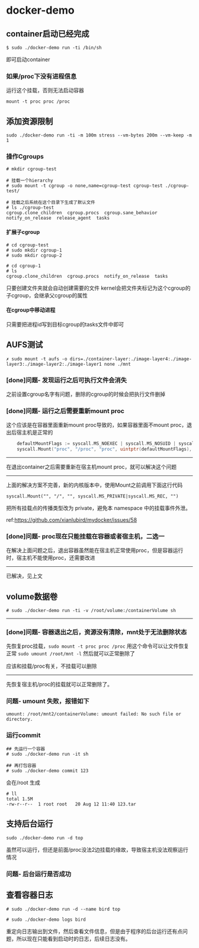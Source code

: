 # docker-demo

## container启动已经完成
```
$ sudo ./docker-demo run -ti /bin/sh
```
即可启动container

### 如果/proc下没有进程信息
运行这个挂载，否则无法启动容器
```
mount -t proc proc /proc
```

## 添加资源限制
```
sudo ./docker-demo run -ti -m 100m stress --vm-bytes 200m --vm-keep -m 1
```

### 操作Cgroups
```
# mkdir cgroup-test

# 挂载一个hierarchy
# sudo mount -t cgroup -o none,name=cgroup-test cgroup-test ./cgroup-test/

# 挂载之后系统在这个目录下生成了默认文件
# ls ./cgroup-test
cgroup.clone_children  cgroup.procs  cgroup.sane_behavior  notify_on_release  release_agent  tasks
```

#### 扩展子cgroup
```
# cd cgroup-test
# sudo mkdir cgroup-1
# sudo mkdir cgroup-2

# cd cgroup-1
# ls
cgroup.clone_children  cgroup.procs  notify_on_release  tasks
```
只要创建文件夹就会自动创建需要的文件
kernel会把文件夹标记为这个cgroup的子cgroup，会继承父cgroup的属性

#### 在cgroup中移动进程
只需要把进程id写到目标cgroup的tasks文件中即可

## AUFS测试

```
✗ sudo mount -t aufs -o dirs=./container-layer:./image-layer4:./image-layer3:./image-layer2:./image-layer1 none ./mnt
```

### [done]问题- 发现运行之后可执行文件会消失
之前设置cgroup名字有问题，删除的cgroup的时候会把执行文件删掉

### [done]问题- 运行之后需要重新mount proc
这个应该是在容器里面重新mount proc导致的，如果容器里面不mount proc，退出后宿主机是正常的
```go
    defaultMountFlags := syscall.MS_NOEXEC | syscall.MS_NOSUID | syscall.MS_NODEV
    syscall.Mount("proc", "/proc", "proc", uintptr(defaultMountFlags), "")
```

---
在退出container之后需要重新在宿主机mount proc，就可以解决这个问题

---
上面的解决方案不完善，新的内核版本中，使用Mount之前调用下面这行代码
```
syscall.Mount("", "/", "", syscall.MS_PRIVATE|syscall.MS_REC, "")
```
把所有挂载点的传播类型改为 private，避免本 namespace 中的挂载事件外泄。

ref:https://github.com/xianlubird/mydocker/issues/58

### [done]问题- proc现在只能挂载在容器或者宿主机，二选一
在解决上面问题之后，退出容器虽然能在宿主机正常使用proc，但是容器运行时，宿主机不能使用proc，还需要改进

---
已解决，见上文

## volume数据卷

```
# sudo ./docker-demo run -ti -v /root/volume:/containerVolume sh
```

---
### [done]问题- 容器退出之后，资源没有清除，mnt处于无法删除状态
先恢复proc挂载，`sudo mount -t proc proc /proc`
用这个命令可以让文件恢复正常 `sudo umount /root/mnt -l`
然后就可以正常删除了

应该和挂载/proc有关，不挂载可以删除

---
先恢复宿主机/proc的挂载就可以正常删除了。

### 问题- umount 失败，报错如下
```
umount: /root/mnt2/containerVolume: umount failed: No such file or directory.
```

### 运行commit
```
## 先运行一个容器
# sudo ./docker-demo run -it sh

## 再打包容器
# sudo ./docker-demo commit 123
```
会在/root 生成
```
# ll
total 1.5M
-rw-r--r--  1 root root   20 Aug 12 11:40 123.tar
```

## 支持后台运行
```
sudo ./docker-demo run -d top
```

虽然可以运行，但还是前面/proc没法2边挂载的缘故，导致宿主机没法观察运行情况
### 问题- 后台运行是否成功

## 查看容器日志
```
# sudo ./docker-demo run -d --name bird top

# sudo ./docker-demo logs bird
```
重定向日志输出到文件，然后查看文件信息，但是由于程序的后台运行还有点问题，所以现在只能看到启动时的日志，后续日志没有。